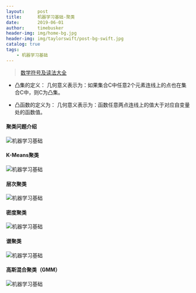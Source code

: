 ```yaml
---
layout:     post
title:      机器学习基础-聚类
date:       2019-06-01
author:     timebusker
header-img: img/home-bg.jpg
header-img: img/taylorswift/post-bg-swift.jpg
catalog: true
tags:
    - 机器学习基础
---
```


> [数学符号及读法大全](https://blog.csdn.net/qq_37212752/article/details/83956265)

- 凸集的定义：
几何意义表示为：如果集合C中任意2个元素连线上的点也在集合C中，则C为凸集。

- 凸函数的定义为：
几何意义表示为：函数任意两点连线上的值大于对应自变量处的函数值。

#### 聚类问题介绍

![机器学习基础](/img/algorithm/12/1.png)

#### K-Means聚类

![机器学习基础](/img/algorithm/12/2.png)

#### 层次聚类

![机器学习基础](/img/algorithm/12/3.png)

#### 密度聚类

![机器学习基础](/img/algorithm/12/4.png)

#### 谱聚类

![机器学习基础](/img/algorithm/12/5.png)

#### 高斯混合聚类（GMM）

![机器学习基础](/img/algorithm/12/6.png)


